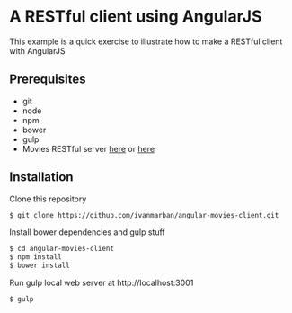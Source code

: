# A RESTful client using AngularJS
This example is a quick exercise to illustrate how to make a RESTful client with AngularJS
## Prerequisites
- git
- node
- npm
- bower
- gulp
- Movies RESTful server [here](https://github.com/ivanmarban/node-movies-restful) or [here](https://github.com/ivanmarban/spring-boot-movies-restful)

## Installation
Clone this repository
```sh
$ git clone https://github.com/ivanmarban/angular-movies-client.git
```
Install bower dependencies and gulp stuff
```sh
$ cd angular-movies-client
$ npm install
$ bower install
```
Run gulp local web server at http://localhost:3001
```sh
$ gulp
```
